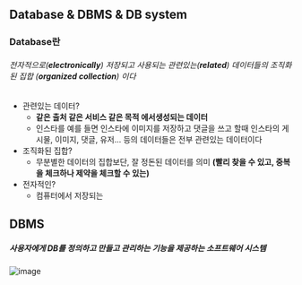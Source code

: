 ## Database & DBMS & DB system

### Database란
###### 전자적으로(**electronically**) 저장되고 사용되는 관련있는(**related**) 데이터들의 조직화된 집합 (**organized collection**) 이다

- 관련있는 데이터?
	- **같은 출처 같은 서비스 같은 목적 에서생성되는 데이터**
	- 인스타를 예를 들면 인스타에 이미지를 저장하고 댓글을 쓰고 할때 인스타의 게시물, 이미지, 댓글, 유저... 등의 데이터들은 전부 관련있는 데이터이다
- 조직화된 집합?
	- 무분별한 데이터의 집합보단, 잘 정돈된 데이터를 의미 **(빨리 찾을 수 있고, 중복을 체크하나 제약을 체크할 수 있는)**
- 전자적인?
	- 컴퓨터에서 저장되는

## DBMS

##### 사용자에게 DB를 정의하고 만들고 관리하는 기능을 제공하는 소프트웨어 시스템
![image](https://github.com/user-attachments/assets/06c46b46-759b-40e5-b7e9-e53817acced6)


